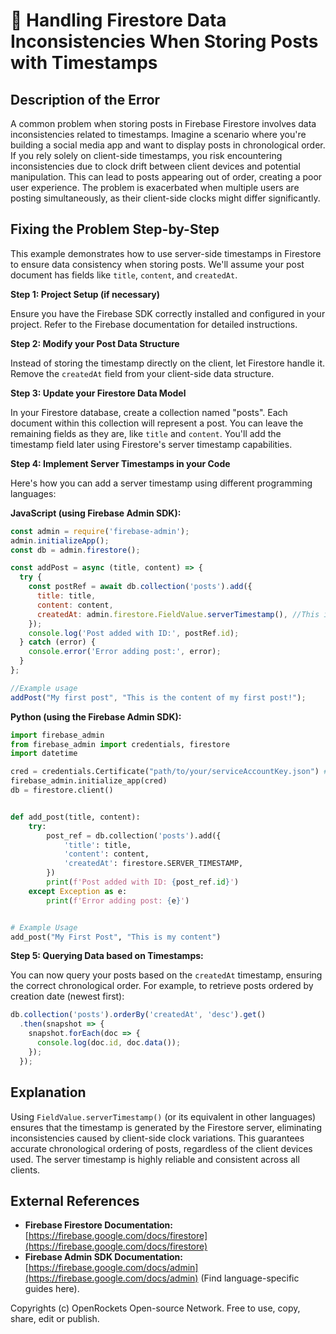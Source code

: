 # 🐞 Handling Firestore Data Inconsistencies When Storing Posts with Timestamps


## Description of the Error

A common problem when storing posts in Firebase Firestore involves data inconsistencies related to timestamps.  Imagine a scenario where you're building a social media app and want to display posts in chronological order.  If you rely solely on client-side timestamps, you risk encountering inconsistencies due to clock drift between client devices and potential manipulation. This can lead to posts appearing out of order, creating a poor user experience.  The problem is exacerbated when multiple users are posting simultaneously, as their client-side clocks might differ significantly.


## Fixing the Problem Step-by-Step

This example demonstrates how to use server-side timestamps in Firestore to ensure data consistency when storing posts. We'll assume your post document has fields like `title`, `content`, and `createdAt`.

**Step 1:  Project Setup (if necessary)**

Ensure you have the Firebase SDK correctly installed and configured in your project. Refer to the Firebase documentation for detailed instructions.

**Step 2: Modify your Post Data Structure**

Instead of storing the timestamp directly on the client, let Firestore handle it.  Remove the `createdAt` field from your client-side data structure.


**Step 3: Update your Firestore Data Model**

In your Firestore database, create a collection named "posts".  Each document within this collection will represent a post.  You can leave the remaining fields as they are, like `title` and `content`. You'll add the timestamp field later using Firestore's server timestamp capabilities.

**Step 4: Implement Server Timestamps in your Code**

Here's how you can add a server timestamp using different programming languages:

**JavaScript (using Firebase Admin SDK):**

```javascript
const admin = require('firebase-admin');
admin.initializeApp();
const db = admin.firestore();

const addPost = async (title, content) => {
  try {
    const postRef = await db.collection('posts').add({
      title: title,
      content: content,
      createdAt: admin.firestore.FieldValue.serverTimestamp(), //This is crucial
    });
    console.log('Post added with ID:', postRef.id);
  } catch (error) {
    console.error('Error adding post:', error);
  }
};

//Example usage
addPost("My first post", "This is the content of my first post!");

```

**Python (using the Firebase Admin SDK):**

```python
import firebase_admin
from firebase_admin import credentials, firestore
import datetime

cred = credentials.Certificate("path/to/your/serviceAccountKey.json") #replace with your key
firebase_admin.initialize_app(cred)
db = firestore.client()


def add_post(title, content):
    try:
        post_ref = db.collection('posts').add({
            'title': title,
            'content': content,
            'createdAt': firestore.SERVER_TIMESTAMP,
        })
        print(f'Post added with ID: {post_ref.id}')
    except Exception as e:
        print(f'Error adding post: {e}')


# Example Usage
add_post("My First Post", "This is my content")
```

**Step 5: Querying Data based on Timestamps:**

You can now query your posts based on the `createdAt` timestamp, ensuring the correct chronological order.  For example, to retrieve posts ordered by creation date (newest first):

```javascript
db.collection('posts').orderBy('createdAt', 'desc').get()
  .then(snapshot => {
    snapshot.forEach(doc => {
      console.log(doc.id, doc.data());
    });
  });
```


## Explanation

Using `FieldValue.serverTimestamp()` (or its equivalent in other languages) ensures that the timestamp is generated by the Firestore server, eliminating inconsistencies caused by client-side clock variations.  This guarantees accurate chronological ordering of posts, regardless of the client devices used. The server timestamp is highly reliable and consistent across all clients.


## External References

* **Firebase Firestore Documentation:** [https://firebase.google.com/docs/firestore](https://firebase.google.com/docs/firestore)
* **Firebase Admin SDK Documentation:** [https://firebase.google.com/docs/admin](https://firebase.google.com/docs/admin) (Find language-specific guides here).


Copyrights (c) OpenRockets Open-source Network. Free to use, copy, share, edit or publish.

